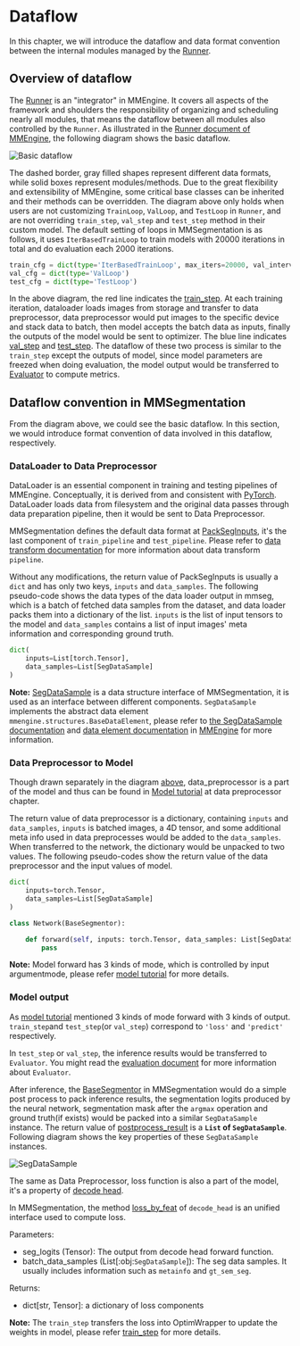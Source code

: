 # Dataflow

In this chapter, we will introduce the dataflow and data format convention between the internal modules managed by the [Runner](https://mmengine.readthedocs.io/en/latest/tutorials/runner.html).

## Overview of dataflow

The [Runner](https://github.com/open-mmlab/mmengine/blob/main/docs/en/design/runner.md) is an "integrator" in MMEngine. It covers all aspects of the framework and shoulders the responsibility of organizing and scheduling nearly all modules, that means the dataflow between all modules also controlled by the `Runner`. As illustrated in the [Runner document of MMEngine](https://mmengine.readthedocs.io/en/latest/tutorials/runner.html), the following diagram shows the basic dataflow.

![Basic dataflow](https://user-images.githubusercontent.com/112053249/199228350-5f80699e-7fd2-4b4c-ac32-0b16b1922c2e.png)

The dashed border, gray filled shapes represent different data formats, while solid boxes represent modules/methods. Due to the great flexibility and extensibility of MMEngine, some critical base classes can be inherited and their methods can be overridden. The diagram above only holds when users are not customizing `TrainLoop`, `ValLoop`, and `TestLoop` in `Runner`, and are not overriding `train_step`, `val_step` and `test_step` method in their custom model. The default setting of loops in MMSegmentation is as follows, it uses `IterBasedTrainLoop` to train models with 20000 iterations in total and do evaluation each 2000 iterations.

```python
train_cfg = dict(type='IterBasedTrainLoop', max_iters=20000, val_interval=2000)
val_cfg = dict(type='ValLoop')
test_cfg = dict(type='TestLoop')
```

In the above diagram, the red line indicates the [train_step](https://github.com/open-mmlab/mmsegmentation/blob/dev-1.x/docs/en/advanced_guides/models.md#train_step). At each training iteration, dataloader loads images from storage and transfer to data preprocessor, data preprocessor would put images to the specific device and stack data to batch, then model accepts the batch data as inputs, finally the outputs of the model would be sent to optimizer. The blue line indicates [val_step](https://github.com/open-mmlab/mmsegmentation/blob/dev-1.x/docs/en/advanced_guides/models.md#val_step) and [test_step](https://github.com/open-mmlab/mmsegmentation/blob/dev-1.x/docs/en/advanced_guides/models.md#test_step). The dataflow of these two process is similar to the `train_step` except the outputs of model, since model parameters are freezed when doing evaluation, the model output would be transferred to [Evaluator](https://github.com/open-mmlab/mmsegmentation/blob/dev-1.x/docs/en/advanced_guides/evaluation.md#ioumetric) to compute metrics.

## Dataflow convention in MMSegmentation

From the diagram above, we could see the basic dataflow. In this section, we would introduce format convention of data involved in this dataflow, respectively.

### DataLoader to Data Preprocessor

DataLoader is an essential component in training and testing pipelines of MMEngine. Conceptually, it is derived from and consistent with [PyTorch](https://pytorch.org/). DataLoader loads data from filesystem and the original data passes through data preparation pipeline, then it would be sent to Data Preprocessor.

MMSegmentation defines the default data format at [PackSegInputs](https://github.com/open-mmlab/mmsegmentation/blob/dev-1.x/mmseg/datasets/transforms/formatting.py#L12), it's the last component of `train_pipeline` and `test_pipeline`. Please refer to [data transform documentation](https://mmsegmentation.readthedocs.io/en/dev-1.x/advanced_guides/transforms.html) for more information about data transform `pipeline`.

Without any modifications, the return value of PackSegInputs is usually a `dict` and has only two keys, `inputs` and `data_samples`. The following pseudo-code shows the data types of the data loader output in mmseg, which is a batch of fetched data samples from the dataset, and data loader packs them into a dictionary of the list. `inputs` is the list of input tensors to the model and `data_samples` contains a list of input images' meta information and corresponding ground truth.

```python
dict(
    inputs=List[torch.Tensor],
    data_samples=List[SegDataSample]
)
```

**Note:** [SegDataSample](https://github.com/open-mmlab/mmsegmentation/blob/1.x/mmseg/structures/seg_data_sample.py) is a data structure interface of MMSegmentation, it is used as an interface between different components. `SegDataSample` implements the abstract data element `mmengine.structures.BaseDataElement`, please refer to [the SegDataSample documentation](https://mmsegmentation.readthedocs.io/en/1.x/advanced_guides/structures.html) and [data element documentation](https://mmengine.readthedocs.io/en/latest/advanced_tutorials/data_element.html) in [MMEngine](https://github.com/open-mmlab/mmengine) for more information.

### Data Preprocessor to Model

Though drawn separately in the diagram [above](#overview-of-dataflow), data_preprocessor is a part of the model and thus can be found in [Model tutorial](https://mmsegmentation.readthedocs.io/en/dev-1.x/advanced_guides/models.html) at data preprocessor chapter.

The return value of data preprocessor is a dictionary, containing `inputs` and `data_samples`, `inputs` is batched images, a 4D tensor, and some additional meta info used in data preprocesses would be added to the `data_samples`. When transferred to the network, the dictionary would be unpacked to two values. The following pseudo-codes show the return value of the data preprocessor and the input values of model.

```python
dict(
    inputs=torch.Tensor,
    data_samples=List[SegDataSample]
)
```

```python
class Network(BaseSegmentor):

    def forward(self, inputs: torch.Tensor, data_samples: List[SegDataSample], mode: str):
        pass
```

**Note:** Model forward has 3 kinds of mode, which is controlled by input argumentmode, please refer [model tutorial](https://github.com/open-mmlab/mmsegmentation/blob/dev-1.x/docs/en/advanced_guides/models.md) for more details.

### Model output

As [model tutorial](https://github.com/open-mmlab/mmsegmentation/blob/dev-1.x/docs/en/advanced_guides/models.md#forward) mentioned 3 kinds of mode forward with 3 kinds of output. `train_step`and `test_step`(or `val_step`) correspond to `'loss'` and `'predict'` respectively.

In `test_step` or `val_step`, the inference results would be transferred to `Evaluator`. You might read the [evaluation document](https://mmsegmentation.readthedocs.io/en/dev-1.x/advanced_guides/evaluation.html) for more information about `Evaluator`.

After inference, the [BaseSegmentor](https://github.com/open-mmlab/mmsegmentation/blob/dev-1.x/mmseg/models/segmentors/base.py#L15) in MMSegmentation would do a simple post process to pack inference results, the segmentation logits produced by the neural network, segmentation mask after the `argmax` operation and ground truth(if exists) would be packed into a similar `SegDataSample` instance. The return value of [postprocess_result](https://github.com/open-mmlab/mmsegmentation/blob/dev-1.x/mmseg/models/segmentors/base.py#L132) is a **`List` of `SegDataSample`**. Following diagram shows the key properties of these `SegDataSample` instances.

![SegDataSample](https://user-images.githubusercontent.com/15952744/209912225-ab46a8d9-904a-43cb-8bf1-8bec4938ed29.png)

The same as Data Preprocessor, loss function is also a part of the model, it's a property of [decode head](https://github.com/open-mmlab/mmsegmentation/blob/dev-1.x/mmseg/models/decode_heads/decode_head.py#L142).

In MMSegmentation, the method [loss_by_feat](https://github.com/open-mmlab/mmsegmentation/blob/dev-1.x/mmseg/models/decode_heads/decode_head.py#L291) of `decode_head` is an unified interface used to compute loss.

Parameters:

- seg_logits (Tensor): The output from decode head forward function.
- batch_data_samples (List\[:obj:`SegDataSample`\]): The seg data samples. It usually includes information such as `metainfo` and `gt_sem_seg`.

Returns:

- dict\[str, Tensor\]: a dictionary of loss components

**Note:** The `train_step` transfers the loss into OptimWrapper to update the weights in model, please refer [train_step](https://github.com/open-mmlab/mmsegmentation/blob/dev-1.x/docs/en/advanced_guides/models.md#train_step) for more details.
